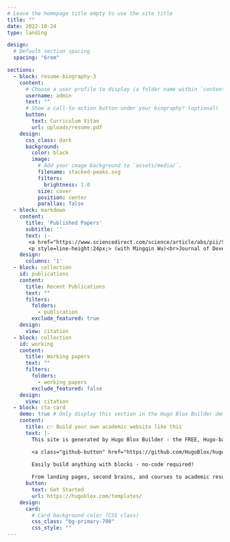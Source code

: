 ```yaml
---
# Leave the homepage title empty to use the site title
title: ""
date: 2022-10-24
type: landing

design:
  # Default section spacing
  spacing: "6rem"

sections:
  - block: resume-biography-3
    content:
      # Choose a user profile to display (a folder name within `content/authors/`)
      username: admin
      text: ""
      # Show a call-to-action button under your biography? (optional)
      button:
        text: Curriculum Vitae
        url: uploads/resume.pdf
    design:
      css_class: dark
      background:
        color: black
        image:
          # Add your image background to `assets/media/`.
          filename: stacked-peaks.svg
          filters:
            brightness: 1.0
          size: cover
          position: center
          parallax: false
  - block: markdown
    content:
      title: 'Published Papers'
      subtitle: ''
      text: |-
       <a href="https://www.sciencedirect.com/science/article/abs/pii/S0304387823001530" style="color: CornflowerBlue;" style="font-size:20px;">Inter-Regional Barriers and Economic Growth：Evidence from China</a>
       <p style=line-height:24px;> (with Mingqin Wu)<br>Journal of Development Economics 167 (2024): 103197.</p>
    design:
      columns: '1'
  - block: collection
    id: publications
    content:
      title: Recent Publications
      text: ""
      filters:
        folders:
          - publication
        exclude_featured: true
    design:
      view: citation
  - block: collection
    id: working
    content:
      title: Working papers
      text: ""
      filters:
        folders:
          - working_papers
        exclude_featured: false
    design:
      view: citation
  - block: cta-card
    demo: true # Only display this section in the Hugo Blox Builder demo site
    content:
      title: 👉 Build your own academic website like this
      text: |-
        This site is generated by Hugo Blox Builder - the FREE, Hugo-based open source website builder trusted by 250,000+ academics like you.

        <a class="github-button" href="https://github.com/HugoBlox/hugo-blox-builder" data-color-scheme="no-preference: light; light: light; dark: dark;" data-icon="octicon-star" data-size="large" data-show-count="true" aria-label="Star HugoBlox/hugo-blox-builder on GitHub">Star</a>

        Easily build anything with blocks - no-code required!
        
        From landing pages, second brains, and courses to academic resumés, conferences, and tech blogs.
      button:
        text: Get Started
        url: https://hugoblox.com/templates/
    design:
      card:
        # Card background color (CSS class)
        css_class: "bg-primary-700"
        css_style: ""
---
```

